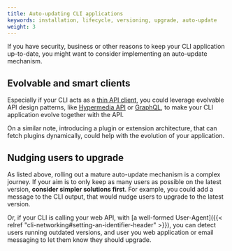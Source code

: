 ```yaml
---
title: Auto-updating CLI applications
keywords: installation, lifecycle, versioning, upgrade, auto-update
weight: 3
---
```


If you have security, business or other reasons to keep your CLI application up-to-date, you might want to consider implementing an auto-update mechanism.

<!--more-->

## Evolvable and smart clients

Especially if your CLI acts as a [thin API client](https://en.wikipedia.org/wiki/Thin_client), you could leverage evolvable API design patterns, like [Hypermedia API](https://en.wikipedia.org/wiki/HATEOAS) or [GraphQL](https://graphql.org), to make your CLI application evolve together with the API.

On a similar note, introducing a plugin or extension architecture, that can fetch plugins dynamically, could help with the evolution of your application.

## Nudging users to upgrade

As listed above, rolling out a mature auto-update mechanism is a complex journey. If your aim is to only keep as many users as possible on the latest version, **consider simpler solutions first**. For example, you could add a message to the CLI output, that would nudge users to upgrade to the latest version.

Or, if your CLI is calling your web API, with [a well-formed User-Agent]({{< relref "cli-networking#setting-an-identifier-header" >}}), you can detect users running outdated versions, and user you web application or email messaging to let them know they should upgrade.
